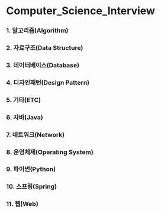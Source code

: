 # Computer_Science_Interview
### 1. 알고리즘(Algorithm)
### 2. 자료구조(Data Structure)
### 3. 데이터베이스(Database)
### 4. 디자인패턴(Design Pattern)
### 5. 기타(ETC)
### 6. 자바(Java)
### 7. 네트워크(Network)
### 8. 운영체제(Operating System)
### 9. 파이썬(Python)
### 10. 스프링(Spring)
### 11. 웹(Web)
